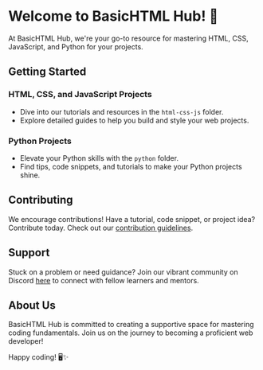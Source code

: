 # Welcome to BasicHTML Hub! 🚀

At BasicHTML Hub, we're your go-to resource for mastering HTML, CSS, JavaScript, and Python for your projects.

## Getting Started

### HTML, CSS, and JavaScript Projects

- Dive into our tutorials and resources in the `html-css-js` folder.
- Explore detailed guides to help you build and style your web projects.

### Python Projects

- Elevate your Python skills with the `python` folder.
- Find tips, code snippets, and tutorials to make your Python projects shine.

## Contributing

We encourage contributions! Have a tutorial, code snippet, or project idea? Contribute today. Check out our [contribution guidelines](CONTRIBUTING.md).

## Support

Stuck on a problem or need guidance? Join our vibrant community on Discord [here](#) to connect with fellow learners and mentors.

## About Us

BasicHTML Hub is committed to creating a supportive space for mastering coding fundamentals. Join us on the journey to becoming a proficient web developer!

Happy coding! 🖥️✨
